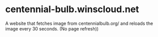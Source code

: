 # centennial-bulb.winscloud.net
A website that fetches image from centennialbulb.org/ and reloads the image every 30 seconds. (No page refresh))
